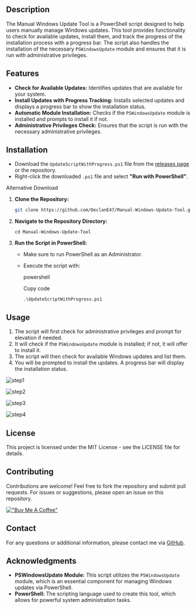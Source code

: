 ## Description
The Manual Windows Update Tool is a PowerShell script designed to help users manually manage Windows updates. This tool provides functionality to check for available updates, install them, and track the progress of the installation process with a progress bar. The script also handles the installation of the necessary `PSWindowsUpdate` module and ensures that it is run with administrative privileges.

## Features
- **Check for Available Updates:** Identifies updates that are available for your system.
- **Install Updates with Progress Tracking:** Installs selected updates and displays a progress bar to show the installation status.
- **Automatic Module Installation:** Checks if the `PSWindowsUpdate` module is installed and prompts to install it if not.
- **Administrative Privileges Check:** Ensures that the script is run with the necessary administrative privileges.

## Installation

-   Download the `UpdateScriptWithProgress.ps1` file from the [releases page](https://github.com/DeclanE47/Manual-Windows-Update-Tool/releases) or the repository.
-   Right-click the downloaded `.ps1` file and select **"Run with PowerShell"**.

Alternative Download

1. **Clone the Repository:**
   ```bash
   git clone https://github.com/DeclanE47/Manual-Windows-Update-Tool.git `

2.  **Navigate to the Repository Directory:**

    `cd Manual-Windows-Update-Tool`

3.  **Run the Script in PowerShell:**

    -   Make sure to run PowerShell as an Administrator.
    -   Execute the script with:

        powershell

        Copy code

        `.\UpdateScriptWithProgress.ps1`

Usage
-----

1.  The script will first check for administrative privileges and prompt for elevation if needed.
2.  It will check if the `PSWindowsUpdate` module is installed; if not, it will offer to install it.
3.  The script will then check for available Windows updates and list them.
4.  You will be prompted to install the updates. A progress bar will display the installation status.

![step1](https://github.com/user-attachments/assets/ab7969fd-4825-4f10-bfba-849f70ee32c7)

![step2](https://github.com/user-attachments/assets/2c0acbed-c9f9-4a6f-92e8-811c40588ab7)

![step3](https://github.com/user-attachments/assets/30579e26-92ba-4912-841d-4dc1f3ed7ca0)

![step4](https://github.com/user-attachments/assets/4af77194-052e-469f-8e6d-058b86387782)

License
-------

This project is licensed under the MIT License - see the LICENSE file for details.

Contributing
------------

Contributions are welcome! Feel free to fork the repository and submit pull requests. For issues or suggestions, please open an issue on this repository.

[!["Buy Me A Coffee"](https://www.buymeacoffee.com/assets/img/custom_images/orange_img.png)](https://buymeacoffee.com/emerytools)

Contact
-------

For any questions or additional information, please contact me via [GitHub](https://github.com/DeclanE47).

Acknowledgments
---------------

-   **PSWindowsUpdate Module:** This script utilizes the `PSWindowsUpdate` module, which is an essential component for managing Windows updates via PowerShell.
-   **PowerShell:** The scripting language used to create this tool, which allows for powerful system administration tasks.
